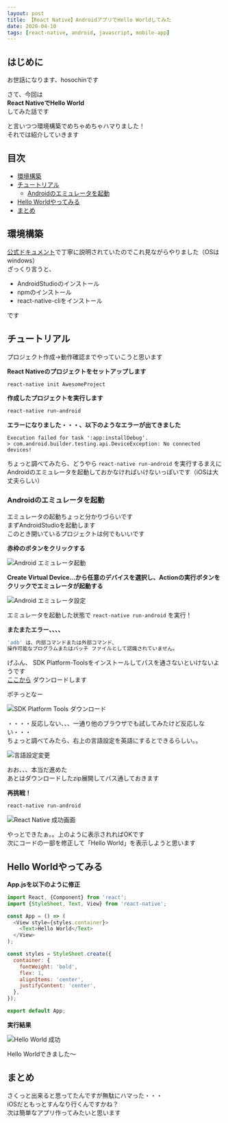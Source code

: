 ```yaml
---
layout: post
title: 【React Native】AndroidアプリでHello Worldしてみた
date: 2020-04-10
tags: [react-native, android, javascript, mobile-app]
---
```


## はじめに

お世話になります、hosochinです  

さて、今回は  
**React NativeでHello World**  
してみた話です  

と言いつつ環境構築でめちゃめちゃハマりました！  
それでは紹介していきます

## 目次

- [環境構築](#環境構築)
- [チュートリアル](#チュートリアル)
  - [Androidのエミュレータを起動](#androidのエミュレータを起動)
- [Hello Worldやってみる](#hello-worldやってみる)
- [まとめ](#まとめ)

## 環境構築

[公式ドキュメント](https://reactnative.dev/docs/environment-setup)で丁寧に説明されていたのでこれ見ながらやりました（OSはwindows）  
ざっくり言うと、

- AndroidStudioのインストール
- npmのインストール
- react-native-cliをインストール

です

## チュートリアル

プロジェクト作成→動作確認までやっていこうと思います

**React Nativeのプロジェクトをセットアップします**

```bash
react-native init AwesomeProject
```

**作成したプロジェクトを実行します**

```bash
react-native run-android
```

**エラーになりました・・・、以下のようなエラーが出てきました**

```
Execution failed for task ':app:installDebug'.
> com.android.builder.testing.api.DeviceException: No connected devices!
```

ちょっと調べてみたら、どうやら `react-native run-android` を実行するまえにAndroidのエミュレータを起動しておかなければいけないっぽいです（iOSは大丈夫らしい）

### Androidのエミュレータを起動

エミュレータの起動ちょっと分かりづらいです  
まずAndroidStudioを起動します  
このとき開いているプロジェクトは何でもいいです

**赤枠のボタンをクリックする**

![Android エミュレータ起動](/assets/android-emulator-button.png)

**Create Virtual Device…から任意のデバイスを選択し、Actionの実行ボタンをクリックでエミュレータが起動する**

![Android エミュレータ設定](/assets/android-emulator-setup.png)

エミュレータを起動した状態で `react-native run-android` を実行！

**またまたエラー、、、、**

```bash
'adb' は、内部コマンドまたは外部コマンド、
操作可能なプログラムまたはバッチ ファイルとして認識されていません。
```

げふん、 SDK Platform-Toolsをインストールしてパスを通さないといけないようです  
[ここから](https://developer.android.com/studio/releases/platform-tools) ダウンロードします

ポチっとなー

![SDK Platform Tools ダウンロード](/assets/platform-tools-download.png)

・・・・反応しない、、、一通り他のブラウザでも試してみたけど反応しない・・・  
ちょっと調べてみたら、右上の言語設定を英語にするとできるらしい。。

![言語設定変更](/assets/language-setting-change.png)

おお、、、本当だ進めた  
あとはダウンロードしたzip展開してパス通しておきます

**再挑戦！**

```bash
react-native run-android
```

![React Native 成功画面](/assets/react-native-success.png)

やっとできたぁ。。上のように表示されればOKです  
次にコードの一部を修正して「Hello World」を表示しようと思います

## Hello Worldやってみる

**App.jsを以下のように修正**

```javascript
import React, {Component} from 'react';
import {StyleSheet, Text, View} from 'react-native';

const App = () => (
  <View style={styles.container}>
    <Text>Hello World</Text>
  </View>
);

const styles = StyleSheet.create({
  container: {
    fontWeight: 'bold',
    flex: 1,
    alignItems: 'center',
    justifyContent: 'center',
  },
});

export default App;
```

**実行結果**

![Hello World 成功](/assets/hello-world-result.png)

Hello Worldできました～

## まとめ

さくっと出来ると思ってたんですが無駄にハマった・・・  
iOSだともっとすんなり行くんですかね？  
次は簡単なアプリ作ってみたいと思います